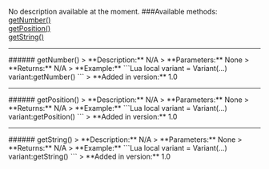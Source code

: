 No description available at the moment.
###Available methods:
[getNumber()](#getNumber{})  
[getPosition()](#getPosition{})  
[getString()](#getString{})  


***

<a name="getNumber{}"/>
###### getNumber()
> **Description:** N/A  
> **Parameters:** None  
> **Returns:** N/A  
> **Example:** 
```Lua
local variant = Variant(...)
variant:getNumber()
```
> **Added in version:** 1.0

***

<a name="getPosition{}"/>
###### getPosition()
> **Description:** N/A  
> **Parameters:** None  
> **Returns:** N/A  
> **Example:** 
```Lua
local variant = Variant(...)
variant:getPosition()
```
> **Added in version:** 1.0

***

<a name="getString{}"/>
###### getString()
> **Description:** N/A  
> **Parameters:** None  
> **Returns:** N/A  
> **Example:** 
```Lua
local variant = Variant(...)
variant:getString()
```
> **Added in version:** 1.0